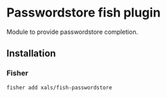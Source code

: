 # Passwordstore fish plugin

Module to provide passwordstore completion.

## Installation

### Fisher

    fisher add xals/fish-passwordstore
